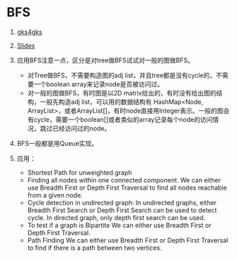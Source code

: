 # BFS

1. [gks4gks](https://www.geeksforgeeks.org/breadth-first-search-or-bfs-for-a-graph/)

2. [Slides](https://github.com/xueyaohuang/RoadToCodeFarmer/blob/master/Data%20Structures%20and%20Algorithms/BFS.pdf)

3. 应用BFS注意一点，区分是对tree做BFS试试对一般的图做BFS。
    * 对Tree做BFS，不需要构造图的adj list，并且tree都是没有cycle的，不需要一个boolean array来记录node是否被访问过。
    * 对一般的图做BFS，有时图是以2D matrix给出的，有时没有给出图的结构，一般先构造adj list，可以用的数据结构有 HashMap<Node, ArrayList<Node>>，或者ArrayList<Node>[]，有时node直接用Integer表示。一般的图会有cycle，需要一个boolean[]或者类似的array记录每个node的访问情况，跳过已经访问过的node。
  
4. BFS一般都是用Queue实现。

5. 应用：
    * Shortest Path for unweighted graph
    * Finding all nodes within one connected component. We can either use Breadth First or Depth First Traversal to find all nodes reachable from a given node.
    * Cycle detection in undirected graph: In undirected graphs, either Breadth First Search or Depth First Search can be used to detect cycle. In directed graph, only depth first search can be used.
    * To test if a graph is Bipartite We can either use Breadth First or Depth First Traversal.
    * Path Finding We can either use Breadth First or Depth First Traversal to find if there is a path between two vertices.
